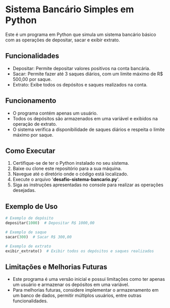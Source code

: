 # Sistema Bancário Simples em Python

Este é um programa em Python que simula um sistema bancário básico com as operações de depositar, sacar e exibir extrato.

## Funcionalidades

- Depositar: Permite depositar valores positivos na conta bancária.
- Sacar: Permite fazer até 3 saques diários, com um limite máximo de R$ 500,00 por saque.
- Extrato: Exibe todos os depósitos e saques realizados na conta.

## Funcionamento

- O programa contém apenas um usuário.
- Todos os depósitos são armazenados em uma variável e exibidos na operação de extrato.
- O sistema verifica a disponibilidade de saques diários e respeita o limite máximo por saque.

## Como Executar

1. Certifique-se de ter o Python instalado no seu sistema.
2. Baixe ou clone este repositório para a sua máquina.
3. Navegue até o diretório onde o código está localizado.
4. Execute o arquivo '**desafio-sistema-bancario.py**'.
5. Siga as instruções apresentadas no console para realizar as operações desejadas.

## Exemplo de Uso

``` python
# Exemplo de depósito
depositar(1000)  # Depositar R$ 1000,00

# Exemplo de saque
sacar(300)  # Sacar R$ 300,00

# Exemplo de extrato
exibir_extrato()  # Exibir todos os depósitos e saques realizados
```

## Limitações e Melhorias Futuras

- Este programa é uma versão inicial e possui limitações como ter apenas um usuário e armazenar os depósitos em uma variável.
- Para melhorias futuras, considere implementar o armazenamento em um banco de dados, permitir múltiplos usuários, entre outras funcionalidades.
